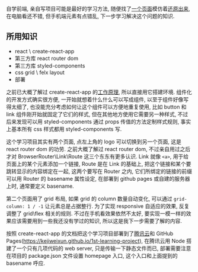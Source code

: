 自学前端, 亲自写项目可能是最好的学习方法, 随便找了[一个页面](https://www.figma.com/c/plugin/741472919529947576/SkewDat)模仿着[还原出来](https://kejiweixun.github.io/1st-learning-project/), 在电脑看还不错, 但手机端元素有点错乱, 下一步学习解决这个问题的知识.

## 所用知识

* react \ create-react-app
* 第三方库 react router dom
* 第三方库 styled-components
* css grid \ felx layout
* 部署

之前已大概了解过 create-react-app 的[工作原理](https://github.com/kejiweixun/react-app-dev-env), 所以直接用它搭建环境. 组件化的开发方式确实很方便, 一开始就想着什么什么可以写成组件, 以至于组件好像写得太细了, 也没能充分考虑如何让这个组件可以方便地重复使用, 比如 button 和 link 组件刚开始就固定了它们的样式, 但在其他地方使用它需要另一种样式, 不过后来发现可以用 styled-components 通过 props 传值的方法定制样式规则, 事实上基本所有 css 样式都用 styled-components 写.

这个学习项目其实有两个页面, 点左上角的 logo 可以切换到另一个页面, 这是 react router dom 的功劳. 之前大概了解过 react router dom, 不过亲自用过之后才对 BrowserRouter\Link\Route 这三个东东有更多认识. Link 就像 `<a>`, 用于给页面上的某个元素添加一个链接, Route 是在 Link 的基础上, 把这个链接和某个要跳转显示的内容绑定在一起, 这两个要写在 Router 之内, 它们所绑定的链接的前缀可以用 Router 的 basename 属性设定, 在部署到 github pages 或自建的服务器上时, 通常要定义 basename.
  
第二个页面用了 grid 布局, 如果 grid 的 column 数量自动变化, 可以通过 `grid-column: 1 / -1` 让元素总是占据整行. 为了实现 responsive 自适应的效果, 反复调整了 grid\flex 相关的规则. 不过在手机看效果依然不太好, 要实现一模一样的效果应该需要用到一些我还没有学过的知识, 所以这是我下一步需要了解的内容.

按照 create-react-app 的文档把这个学习项目部署到了[腾讯云](https://project.kejiweixun/project1)和 GitHub Pages(https://kejiweixun.github.io/1st-learning-project), 在腾讯云用 Node 搭建了一个只有几项代码的 web server, 只是传输一下静态文件而已, 部署需要注意在项目的 package.json 文件设置 homepage 入口, 这个入口和上面提到的 basename 呼应.
